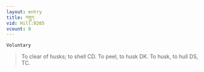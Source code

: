 ```yaml
---
layout: entry
title: བགྲུད་
vid: Hill:0265
vcount: 0
---
```

`Voluntary` 
> To clear of husks; to shell CD\.
 To peel, to husk DK\.
 To husk, to hull DS, TC\.

